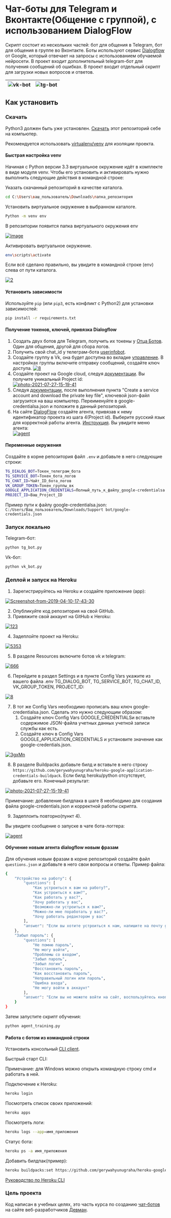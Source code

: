 # Чат-боты для Telegram и Вконтакте(Общение с группой), с использованием DialogFlow

Скрипт состоит из нескольких частей: бот для общения в Telegram, бот для общения
в группе во Вконтакте. Боты используют сервис [Dialogflow](https://cloud.google.com/dialogflow/docs/)
от Google, который отвечает на запросы с использованием обучаемой нейросети. В проект 
входит дополнительный telegram-бот для получения сообщений об ошибках. В проект входит
отдельный скрипт для загрузки новых вопросов и ответов.

![vk-bot](vk-bot.gif)|![tg-bot](tg-bot.gif)
---------------------|---------------------

## Как установить

### Скачать 

Python3 должен быть уже установлен.
[Скачать](https://github.com/Araime/support-bot/archive/master.zip) этот репозиторий себе на компьютер.

Рекомендуется использовать [virtualenv/venv](https://docs.python.org/3/library/venv.html)
для изоляции проекта.

#### Быстрая настройка venv

Начиная с Python версии 3.3 виртуальное окружение идёт в комплекте в виде модуля
venv. Чтобы его установить и активировать нужно выполнить следующие действия в
командной строке:  

Указать скачанный репозиторий в качестве каталога.
```sh
cd C:\Users\ваш_пользователь\Downloads\папка_репозитория
```
Установить виртуальное окружение в выбранном каталоге.
```sh
Python -m venv env
```
В репозитории появится папка виртуального окружения env  

<a href="https://imgbb.com/"><img src="https://i.ibb.co/Hn4C6PD/image.png" alt="image" border="0"></a>

Активировать виртуальное окружение.
```sh
env\scripts\activate
```
Если всё сделано правильно, вы увидите в командной строке (env) слева от пути 
каталога.  

<a href="https://imgbb.com/"><img src="https://i.ibb.co/MZ72r22/2.png" alt="2" border="0"></a>

#### Установить зависимости

Используйте `pip` (или `pip3`, есть конфликт с Python2) для установки 
зависимостей:

```sh
pip install -r requirements.txt
```

#### Получение токенов, ключей, привязка Dialogflow

1. Создать двух ботов для Telegram, получить их токены у [Отца Ботов](https://telegram.me/BotFather).
   Один для общения, другой для сбора логов.
2. Получить свой chat_id у  телеграм-бота [userinfobot](https://telegram.me/userinfobot).
3. Создайте группу в Vk, она будет доступна во вкладке [управление](https://vk.com/groups?tab=admin). 
   В настройках группы включите отправку сообщений, создайте ключ доступа.
<a href="https://ibb.co/J278JbK"><img src="https://i.ibb.co/wCW8mbR/8.png" alt="8" border="0"></a>
4. Создайте проект на Google cloud, следуя [документации](https://cloud.google.com/dialogflow/es/docs/quick/setup).
   Вы получите уникальный Project id:  
   <a href="https://ibb.co/FqS75YZ"><img src="https://i.ibb.co/Z1nTBg4/photo-2021-07-27-15-19-41.jpg" alt="photo-2021-07-27-15-19-41" border="0"></a>
5. Следуя [документации](https://cloud.google.com/dialogflow/es/docs/quick/setup),
   после выполнения пункта "Create a service account and download the private key 
   file", ключевой json-файл загрузится на ваш компьютер. Переименуйте в 
   google-credentialsa.json и положите в данный репозиторий.
6. На сайте [DialogFlow](https://dialogflow.cloud.google.com/#/getStarted) создайте 
   агента, привязав к нему идентификатор проекта из шага 4(Project id). Выберите
   русский язык для корректной работы агента. [Инструкция](https://cloud.google.com/dialogflow/es/docs/quick/build-agent).
   Вы увидите меню агента:  
   <a href="https://ibb.co/4P9JjJR"><img src="https://i.ibb.co/syktFt9/agent.png" alt="agent" border="0"></a>

#### Переменные окружения

Создайте в корне репозитория файл `.env` и добавьте в него следующие строки:

```sh
TG_DIALOG_BOT=Токен_телеграм_бота
TG_SERVICE_BOT=Токен_бота_логов
TG_CHAT_ID=Чайт_ID_бота_логов
VK_GROUP_TOKEN=Токен_группы_вк
GOOGLE_APPLICATION_CREDENTIALS=Полный_путь_к_файлу_google-credentialsa.json
PROJECT_ID=Ваш_Project_ID
```

Пример пути к файлу google-credentialsa.json:  
`C:/Users/Ваш_пользователь/Downloads/Support bot/google-credentials.json`

### Запуск локально

Telegram-бот:
```sh
python tg_bot.py
```

Vk-бот:
```sh
python vk_bot.py
```

### Деплой и запуск на Heroku

1. Зарегистрируйтесь на Heroku и создайте приложение (app):  
   
<a href="https://ibb.co/r5mDQ2Z"><img src="https://i.ibb.co/447hFRj/Screenshot-from-2019-04-10-17-43-30.png" alt="Screenshot-from-2019-04-10-17-43-30" border="0"></a><br />  

2. Опубликуйте код репозитория на свой GitHub.  
3. Привяжите свой аккаунт на GitHub к Heroku:  

<a href="https://ibb.co/Hqy7yvP"><img src="https://i.ibb.co/zZgsgc2/123.png" alt="123" border="0"></a>

4. Задеплойте проект на Heroku:  

<a href="https://ibb.co/kgpN9tF"><img src="https://i.ibb.co/1f3Fdkx/5353.jpg" alt="5353" border="0"></a>  

5. В разделе Resources включите ботов vk и telegram:  

<a href="https://ibb.co/n3VbdLj"><img src="https://i.ibb.co/bHyPwKX/666.png" alt="666" border="0"></a>  

6. Перейдите в раздел Settings и в пункте Config Vars укажите из вашего файла .env
   TG_DIALOG_BOT, TG_SERVICE_BOT, TG_CHAT_ID, VK_GROUP_TOKEN, PROJECT_ID:  

<a href="https://ibb.co/5x70h7H"><img src="https://i.ibb.co/FqPr4PT/8.png" alt="8" border="0"></a>  

7. В тот же Config Vars необходимо прописать ваш ключ google-credentialsa.json.
   Сделать это нужно следующим образом:
   1. Создайте ключ Config Vars GOOGLE_CREDENTIALSи вставьте содержимое JSON-файла 
      учетных данных учетной записи службы как есть.
   2. Создайте ключ в Config Vars GOOGLE_APPLICATION_CREDENTIALS и установите 
      значение как google-credentials.json.
      
<a href="https://ibb.co/4Nd361J"><img src="https://i.ibb.co/C02DkPW/3gxMn.png" alt="3gxMn" border="0"></a>

8. В разделе Buildpacks добавьте билд и вставьте в него строку
   `https://github.com/gerywahyunugraha/heroku-google-application-credentials-buildpack`.
   Если билд heroku/python отсутствует, добавьте его. Конечный результат:  
   
<a href="https://ibb.co/9HGWfSL"><img src="https://i.ibb.co/zVNZLDY/photo-2021-07-27-15-19-41.jpg" alt="photo-2021-07-27-15-19-41" border="0"></a>

Примечание: добавление билдпака в шаге 8 необходимо для создания файла google-credentials.json
и корректной работы скрипта.

9. Задеплоить повторно(пункт 4).  

Вы увидите сообщение о запуске в чате бота-логгера:  

<a href="https://imgbb.com/"><img src="https://i.ibb.co/jWbcXx0/agent.png" alt="agent" border="0"></a>

#### Обучение новым агента dialogflow новым фразам

Для обучения новым фразам в корне репозиторий создайте файл `questions.json` и добавьте
в него свои вопросы и ответы. Пример файла:

```sh
{
    "Устройство на работу": {
        "questions": [
            "Как устроиться к вам на работу?",
            "Как устроиться к вам?",
            "Как работать у вас?",
            "Хочу работать у вас",
            "Возможно-ли устроиться к вам?",
            "Можно-ли мне поработать у вас?",
            "Хочу работать редактором у вас"
        ],
        "answer": "Если вы хотите устроиться к нам, напишите на почту game-of-verbs@gmail.com мини-эссе о себе и прикрепите ваше портфолио."
    },
    "Забыл пароль": {
        "questions": [
            "Не помню пароль",
            "Не могу войти",
            "Проблемы со входом",
            "Забыл пароль",
            "Забыл логин",
            "Восстановить пароль",
            "Как восстановить пароль",
            "Неправильный логин или пароль",
            "Ошибка входа",
            "Не могу войти в аккаунт"
        ],
        "answer": "Если вы не можете войти на сайт, воспользуйтесь кнопкой «Забыли пароль?» под формой входа. Вам на почту прийдёт письмо с дальнейшими инструкциями. Проверьте папку «Спам», иногда письма попадают в неё."
    }
}
```

Затем запустите скрипт обучения:

```sh
python agent_training.py
```

#### Работа с ботом из командной строки

Установить консольный [CLI client](https://devcenter.heroku.com/articles/heroku-cli#download-and-install).

Быстрый старт CLI:

Примечание: для Windows можно открыть командную строку cmd и работать в ней.

Подключение к Heroku:
```sh
heroku login
```
Посмотреть список своих приложений:
```sh
heroku apps
```
Посмотреть логи:
```sh
heroku logs --app=имя_приложения
```
Статус бота:
```sh
heroku ps -a имя_приложения
```
Добавить билдпак(пример):
```sh
heroku buildpacks:set https://github.com/gerywahyunugraha/heroku-google-application-credentials-buildpack -a Имя-Приложения
```

[Руководство по Heroku CLI](https://devcenter.heroku.com/articles/using-the-cli)

### Цель проекта

Код написан в учебных целях, это часть курса по созданию [чат-ботов](https://dvmn.org/modules/chat-bots/)
на сайте веб-разработчиков [Девман](https://dvmn.org/api/docs/).
